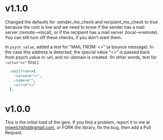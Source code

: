 # v1.1.0
Changed the defaults for :sender_mx_check and recipient_mx_check to true because the cost is low and we need to know if the sender has a mail server (remote-->local), or if the recipient has a mail server (local-->remote). You can still turn off these checks, if you don't want them.

In `psych_value`, added a test for "MAIL FROM: <>" (a bounce message). In the case this address is detected, the special value "<>" is passed back from psych_value in :url, and no :domain is created. (In other words, test for `:url=>"<>"` first.)

````ruby
  :mailfrom=>{
    :value=>"<>",
    :name=>"",
    :url=>"<>"
  },
````



# v1.0.0
This is the initial load of the gem. If you find a problem, report it to me at mjwelchphd@gmail.com, or FORK the library, fix the bug, then add a Pull Request.
